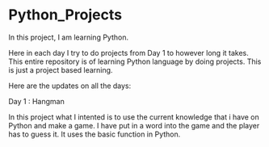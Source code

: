 # Python_Projects
In this project, I am learning Python.

Here in each day I try to do projects from Day 1 to however long it takes. This entire repository is of learning Python language by doing projects. This is just a project based learning.

Here are the updates on all the days:

Day 1 : Hangman

In this project what I intented is to use the current knowledge that i have on Python and make a game. I have put in a word into the game and the player has to guess it. It uses the basic function in Python.
